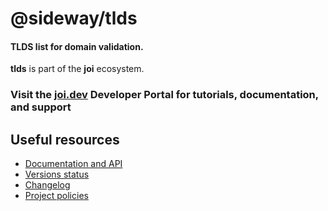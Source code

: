 # @sideway/tlds

#### TLDS list for domain validation.

**tlds** is part of the **joi** ecosystem.

### Visit the [joi.dev](https://joi.dev) Developer Portal for tutorials, documentation, and support

## Useful resources

-   [Documentation and API](https://joi.dev/module/tlds/)
-   [Versions status](https://joi.dev/resources/status/#tlds)
-   [Changelog](https://joi.dev/module/tlds/changelog/)
-   [Project policies](https://joi.dev/policies/)

